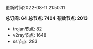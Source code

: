 更新时间2022-08-11 21:50:11

**总订阅: 64**
**总节点: 7404**
**有效节点: 2013**
- trojan节点: 82
- v2ray节点: 1648
- ss节点: 283
